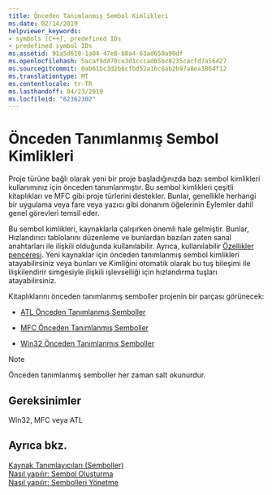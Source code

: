```yaml
---
title: Önceden Tanımlanmış Sembol Kimlikleri
ms.date: 02/14/2019
helpviewer_keywords:
- symbols [C++], predefined IDs
- predefined symbol IDs
ms.assetid: 91a5d610-1a04-47e8-b8a4-63ad650a90df
ms.openlocfilehash: 5acaf9d470ce3d1cccad65bc8235cacfd7a56427
ms.sourcegitcommit: 0ab61bc3d2b6cfbd52a16c6ab2b97a8ea1864f12
ms.translationtype: MT
ms.contentlocale: tr-TR
ms.lasthandoff: 04/23/2019
ms.locfileid: "62362302"
---
```

# <a name="predefined-symbol-ids"></a>Önceden Tanımlanmış Sembol Kimlikleri

Proje türüne bağlı olarak yeni bir proje başladığınızda bazı sembol kimlikleri kullanımınız için önceden tanımlanmıştır. Bu sembol kimlikleri çeşitli kitaplıkları ve MFC gibi proje türlerini destekler. Bunlar, genellikle herhangi bir uygulama veya fare veya yazıcı gibi donanım öğelerinin Eylemler dahil genel görevleri temsil eder.

Bu sembol kimlikleri, kaynaklarla çalışırken önemli hale gelmiştir. Bunlar, Hızlandırıcı tablolarını düzenleme ve bunlardan bazıları zaten sanal anahtarları ile ilişkili olduğunda kullanılabilir. Ayrıca, kullanılabilir [Özellikler penceresi](/visualstudio/ide/reference/properties-window). Yeni kaynaklar için önceden tanımlanmış sembol kimlikleri atayabilirsiniz veya bunları ve Kimliğini otomatik olarak bu tuş bileşimi ile ilişkilendirir simgesiyle ilişkili işlevselliği için hızlandırma tuşları atayabilirsiniz.

Kitaplıklarını önceden tanımlanmış semboller projenin bir parçası görünecek:

- [ATL Önceden Tanımlanmış Semboller](../windows/atl-predefined-symbols.md)

- [MFC Önceden Tanımlanmış Semboller](../windows/mfc-predefined-symbols.md)

- [Win32 Önceden Tanımlanmış Semboller](../windows/win32-predefined-symbols.md)

> [!NOTE]
> Önceden tanımlanmış semboller her zaman salt okunurdur.

## <a name="requirements"></a>Gereksinimler

Win32, MFC veya ATL

## <a name="see-also"></a>Ayrıca bkz.

[Kaynak Tanımlayıcıları (Semboller)](../windows/symbols-resource-identifiers.md)<br/>
[Nasıl yapılır: Sembol Oluşturma](../windows/creating-new-symbols.md)<br/>
[Nasıl yapılır: Sembolleri Yönetme](../windows/changing-a-symbol-or-symbol-name-id.md)<br/>
